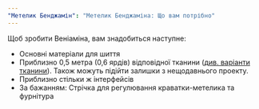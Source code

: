 ```yaml
---
"Метелик Бенджамін": "Метелик Бенджаміна: Що вам потрібно"
---
```


Щоб зробити Веніаміна, вам знадобиться наступне:

- Основні матеріали для шиття
- Приблизно 0,5 метра (0,6 ярдів) відповідної тканини ([див. варіанти тканини](/docs/patterns/benjamin/fabric/)). Також можуть підійти залишки з нещодавнього проекту.
- Приблизно стільки ж інтерфейсів
- За бажанням: Стрічка для регулювання краватки-метелика та фурнітура
